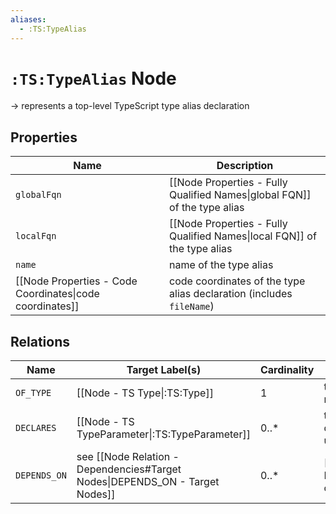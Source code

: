 ```yaml
---
aliases:
  - :TS:TypeAlias
---
```

# `:TS:TypeAlias` Node

-> represents a top-level TypeScript type alias declaration

## Properties

| Name                                                     | Description                                                               |
| -------------------------------------------------------- | ------------------------------------------------------------------------- |
| `globalFqn`                                              | [[Node Properties - Fully Qualified Names\|global FQN]] of the type alias |
| `localFqn`                                               | [[Node Properties - Fully Qualified Names\|local FQN]] of the type alias  |
| `name`                                                   | name of the type alias                                                    |
| [[Node Properties - Code Coordinates\|code coordinates]] | code coordinates of the type alias declaration (includes `fileName`)      |



## Relations

| Name         | Target Label(s)                                                              | Cardinality | Description                                                                         |
| ------------ | ---------------------------------------------------------------------------- | ----------- | ----------------------------------------------------------------------------------- |
| `OF_TYPE`    | [[Node - TS Type\|:TS:Type]]                                                 | 1           | type that the type alias represents                                                 |
| `DECLARES`   | [[Node - TS TypeParameter\|:TS:TypeParameter]]                               | 0..*        | type parameters that are declared by the type alias for use in the represented type |
| `DEPENDS_ON` | see [[Node Relation - Dependencies#Target Nodes\|DEPENDS_ON - Target Nodes]] | 0..*        | [[Node Relation - Dependencies\|dependencies]] of the type alias                    |


